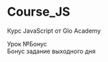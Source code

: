 # Course_JS
Курс JavaScript от Glo Academy
<div>
  Урок &#8470;Бонус<br>
  Бонус задание выходного дня
</div>
